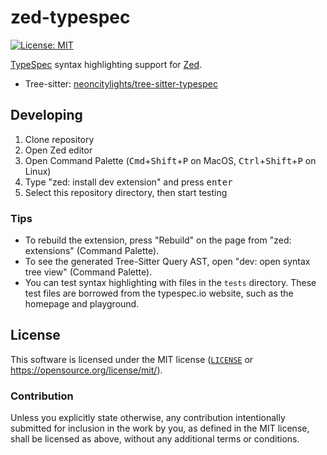 # zed-typespec
[![License: MIT](https://img.shields.io/badge/License-MIT-blue.svg?style=flat-square)](https://opensource.org/licenses/MIT)

[TypeSpec](https://typespec.io) syntax highlighting support for [Zed](https://github.com/zed-industries/zed).

- Tree-sitter: [neoncitylights/tree-sitter-typespec](https://github.com/neoncitylights/tree-sitter-typespec/)

## Developing
1. Clone repository
2. Open Zed editor
3. Open Command Palette (<kbd>Cmd</kbd>+<kbd>Shift</kbd>+<kbd>P</kbd> on MacOS, <kbd>Ctrl</kbd>+<kbd>Shift</kbd>+<kbd>P</kbd> on Linux)
4. Type "zed: install dev extension" and press <kbd>enter</kbd>
5. Select this repository directory, then start testing

### Tips
- To rebuild the extension, press "Rebuild" on the page from "zed: extensions" (Command Palette).
- To see the generated Tree-Sitter Query AST, open "dev: open syntax tree view" (Command Palette).
- You can test syntax highlighting with files in the `tests` directory. These test files are borrowed from the typespec.io website, such as the homepage and playground.

## License
This software is licensed under the MIT license ([`LICENSE`](./LICENSE) or <https://opensource.org/license/mit/>).

### Contribution
Unless you explicitly state otherwise, any contribution intentionally submitted for inclusion in the work by you, as defined in the MIT license, shall be licensed as above, without any additional terms or conditions.
